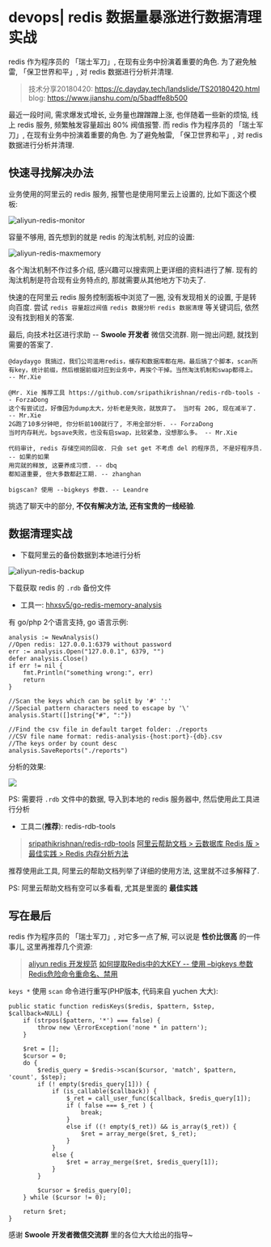 # devops| redis 数据量暴涨进行数据清理实战

redis 作为程序员的 「瑞士军刀」, 在现有业务中扮演着重要的角色. 为了避免触雷, 「保卫世界和平」, 对 redis 数据进行分析并清理.

> 技术分享20180420: https://c.dayday.tech/landslide/TS20180420.html
> blog: https://www.jianshu.com/p/5badffe8b500

最近一段时间, 需求爆发式增长, 业务量也蹭蹭蹭上涨, 也伴随着一些新的烦恼, 线上 redis 服务, 频繁触发容量超出 80% 阀值报警. 而 redis 作为程序员的 「瑞士军刀」, 在现有业务中扮演着重要的角色. 为了避免触雷, 「保卫世界和平」, 对 redis 数据进行分析并清理.

## 快速寻找解决办法

业务使用的阿里云的 redis 服务, 报警也是使用阿里云上设置的, 比如下面这个模板:

![aliyun-redis-monitor](https://upload-images.jianshu.io/upload_images/567399-42794a40bdad6801.png?imageMogr2/auto-orient/strip%7CimageView2/2/w/1240)


容量不够用, 首先想到的就是 redis 的淘汰机制, 对应的设置:

![aliyun-redis-maxmemory](https://upload-images.jianshu.io/upload_images/567399-5ac9042d06be6fcd.png?imageMogr2/auto-orient/strip%7CimageView2/2/w/1240)


各个淘汰机制不作过多介绍, 感兴趣可以搜索网上更详细的资料进行了解. 现有的淘汰机制是符合现有业务特点的, 那就需要从其他地方下功夫了.

快速的在阿里云 redis 服务控制面板中浏览了一圈, 没有发现相关的设置, 于是转向百度. 尝试 `redis 容量超过阀值` `redis 数据分析` `redis 数据清理` 等关键词后, 依然没有找到相关的答案.

最后, 向技术社区进行求助 -- **Swoole 开发者** 微信交流群. 刚一抛出问题, 就找到需要的答案了.

    @daydaygo 我搞过，我们公司滥用redis，缓存和数据库都在用。最后搞了个脚本，scan所有key，统计前缀，然后根据前缀对应到业务中，再挨个干掉。当然淘汰机制和swap都得上。 -- Mr.Xie

    @Mr. Xie 推荐工具 https://github.com/sripathikrishnan/redis-rdb-tools -- ForzaDong
    这个有尝试过，好像因为dump太大，分析老是失败，就放弃了。 当时有 20G, 现在减半了.  -- Mr.Xie
    2G跑了10多分钟吧, 你分析前100就行了, 不用全部分析. -- ForzaDong
    当时内存耗光，bgsave失败，也没有启swap，比较紧急，没想那么多。 -- Mr.Xie

    代码审计, redis 存储空间的回收. 只会 set get 不考虑 del 的程序员, 不是好程序员. -- 如果的如果
    用完就的释放, 这要养成习惯. -- dbq
    都知道重要, 但大多数都赶工期. -- zhanghan

    bigscan? 使用 --bigkeys 参数. -- Leandre

挑选了聊天中的部分, **不仅有解决方法, 还有宝贵的一线经验**.

## 数据清理实战

- 下载阿里云的备份数据到本地进行分析

![aliyun-redis-backup](http://docs-aliyun.cn-hangzhou.oss.aliyun-inc.com/assets/pic/50037/cn_zh/1484535502672/Image%201.png)

下载获取 redis 的 `.rdb` 备份文件

- 工具一: [hhxsv5/go-redis-memory-analysis](https://github.com/hhxsv5/go-redis-memory-analysis)

有 go/php 2个语言支持, go 语言示例:

    analysis := NewAnalysis()
    //Open redis: 127.0.0.1:6379 without password
    err := analysis.Open("127.0.0.1", 6379, "")
    defer analysis.Close()
    if err != nil {
        fmt.Println("something wrong:", err)
        return
    }

    //Scan the keys which can be split by '#' ':'
    //Special pattern characters need to escape by '\'
    analysis.Start([]string{"#", ":"})

    //Find the csv file in default target folder: ./reports
    //CSV file name format: redis-analysis-{host:port}-{db}.csv
    //The keys order by count desc
    analysis.SaveReports("./reports")

分析的效果:

![](https://raw.githubusercontent.com/hhxsv5/go-redis-memory-analysis/master/examples/demo.png)

PS: 需要将 `.rdb` 文件中的数据, 导入到本地的 redis 服务器中, 然后使用此工具进行分析

- 工具二(**推荐**): redis-rdb-tools

> [sripathikrishnan/redis-rdb-tools](https://github.com/sripathikrishnan/redis-rdb-tools)
> [阿里云帮助文档 > 云数据库 Redis 版 > 最佳实践 > Redis 内存分析方法](https://help.aliyun.com/knowledge_detail/50037.html)

推荐使用此工具, 阿里云的帮助文档列举了详细的使用方法, 这里就不过多解释了.

PS: 阿里云帮助文档有空可以多看看, 尤其是里面的 **最佳实践**

## 写在最后

redis 作为程序员的 「瑞士军刀」, 对它多一点了解, 可以说是 **性价比很高** 的一件事儿, 这里再推荐几个资源:

> [aliyun redis 开发规范](https://yq.aliyun.com/articles/531067)
> [如何提取Redis中的大KEY -- 使用 –bigkeys 参数](https://www.cnblogs.com/svan/p/7050396.html)
> [Redis危险命令重命名、禁用](https://blog.csdn.net/weixin_zjmgly/article/details/53692106)

`keys *` 使用 `scan` 命令进行重写(PHP版本, 代码来自 yuchen 大大):

    public static function redisKeys($redis, $pattern, $step, $callback=NULL) {
        if (strpos($pattern, '*') === false) {
            throw new \ErrorException('none * in pattern');
        }

        $ret = [];
        $cursor = 0;
        do {
            $redis_query = $redis->scan($cursor, 'match', $pattern, 'count', $step);
            if (! empty($redis_query[1])) {
                if (is_callable($callback)) {
                    $_ret = call_user_func($callback, $redis_query[1]);
                    if ( false === $_ret ) {
                        break;
                    }
                    else if ((! empty($_ret)) && is_array($_ret)) {
                        $ret = array_merge($ret, $_ret);
                    }
                }
                else {
                    $ret = array_merge($ret, $redis_query[1]);
                }
            }

            $cursor = $redis_query[0];
        } while ($cursor != 0);

        return $ret;
    }

感谢 **Swoole 开发者微信交流群** 里的各位大大给出的指导~
